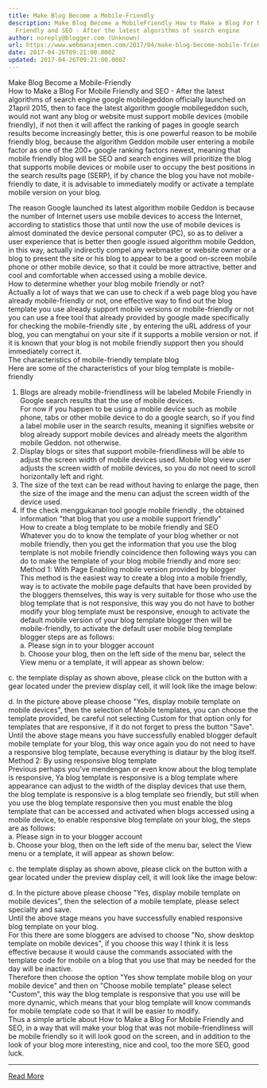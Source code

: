 ```yaml
---
title: Make Blog Become a Mobile-Friendly
description: Make Blog Become a MobileFriendly How to Make a Blog For Mobile
  Friendly and SEO - After the latest algorithms of search engine
author: noreply@blogger.com (Unknown)
url: https://www.webmanajemen.com/2017/04/make-blog-become-mobile-friendly.html
date: 2017-04-26T09:21:00.000Z
updated: 2017-04-26T09:21:00.000Z
---
```


Make Blog Become a Mobile-Friendly  
  How to Make a Blog For Mobile Friendly and SEO  - After the latest algorithms of search engine google mobilegeddon  officially launched on 21april 2015, then to face the latest algorithm   google mobilegeddon such, would not want any blog or website must   support mobile devices (mobile friendly), if not then it will affect   the ranking of pages in google search results become increasingly   better, this is one powerful reason to be mobile friendly blog, because   the algorithm Geddon mobile user entering a mobile factor as one of the   200+ google ranking factors newest, meaning that mobile friendly blog   will be SEO and search engines will prioritize the blog that supports   mobile devices or mobile user to occupy the best positions in the   search results page (SERP), if by chance the blog you have not   mobile-friendly to date, it is advisable to immediately modify or   activate a template mobile version on your blog.  


 
The reason Google launched its latest algorithm mobile Geddon     is because the number of Internet users use mobile devices to     access the Internet, according to statistics those that until     now the use of mobile devices is almost dominated the device     personal computer (PC), so as to deliver a user experience that     is better then google issued algorithm mobile Geddon, in this     way, actually indirectly compel any webmaster or website owner or a blog to present the site or his blog to    appear to be a good on-screen mobile phone or     other mobile device, so that it could be more attractive,     better and cool and comfortable when accessed using a mobile     device.    
    How to determine whether your blog mobile friendly or not?    
Actually a lot of ways that we can use to check if a web page     blog you have already mobile-friendly or not, one effective way     to find out the blog template you use already support mobile     versions or mobile-friendly or not you can use a free tool that     already provided by google made specifically for checking the     mobile-friendly site , by entering the uRL address of your     blog, you can mengtahui on your site if it supports a mobile     version or not. if it is known that your blog is not mobile     friendly support then you should immediately correct it.    
    The characteristics of mobile-friendly template blog    
    Here are some of the characteristics of your blog template is     mobile-friendly    
1. Blogs are already mobile-friendliness will be labeled Mobile     Friendly in Google search results that the use of mobile     devices.    
For now if you happen to be using a mobile device such as     mobile phone, tabs or other mobile device to do a google     search, so if you find a label mobile user in the search     results, meaning it signifies website or blog already support     mobile devices and already meets the algorithm mobile Geddon.     not otherwise.    
2. Display blogs or sites that support mobile-friendliness will     be able to adjust the screen width of mobile devices used.     Mobile blog view user adjusts the screen width of mobile     devices, so you do not need to scroll horizontally left and     right.    
3. The size of the text can be read without having to enlarge     the page, then the size of the image and the menu can adjust     the screen width of the device used.    
4. If the check menggukanan     tool google mobile friendly , the obtained     information "that blog that you use a mobile support friendly"    
    How to create a blog template to be mobile friendly and SEO    
Whatever you do to know the template of your blog whether or     not mobile friendly, then you get the information that you use     the blog template is not mobile friendly coincidence then     following ways you can do to make the template of your blog     mobile friendly and more seo:    
    Method 1: With Page Enabling mobile version provided by blogger    
This method is          the easiest way to create a blog into a mobile friendly,         way is to activate the mobile page defaults that have been     provided by the bloggers themselves, this way is very suitable     for those who use the blog template that is not responsive,     this way you do not have to bother modify your blog template     must be responsive, enough to activate the default mobile     version of your blog template blogger then will be     mobile-friendly, to activate the default user mobile blog     template blogger steps are as follows:    
a. Please sign in to your blogger account    
b. Choose your blog, then on the left side of the menu bar,     select the View menu or a template, it will     appear as shown below:    
     
       
            
c. the template display as shown above, please click on the     button with a gear located under the preview display cell, it     will look like the image below:    
            
d. In the picture above please choose "Yes, display mobile     template on mobile devices", then the selection of Mobile     templates, you can choose the template provided, be careful not     selecting Custom for that option only for templates that are     responsive, if it do not forget to press the button "Save".    
Until the above stage means you have successfully enabled     blogger default mobile template for your blog, this way once     again you do not need to have a responsive blog template,     because everything is diataur by the blog itself.    
    Method 2: By using responsive blog template    
Previous perhaps you've mendengan or even know about the blog     template is responsive, Ya blog template is responsive is a     blog template where appearance can adjust to the width of the     display devices that use them, the blog template is responsive     is a blog template seo friendly, but still when you use the     blog template responsive then you must enable the blog template     that can be accessed and activated when blogs accessed using a     mobile device, to enable responsive blog template on your blog,     the steps are as follows:    
a. Please sign in to your blogger account    
b. Choose your blog, then on the left side of the menu bar,     select the View menu or a template, it will     appear as shown below:    
     
       
            
c. the template display as shown above, please click on the     button with a gear located under the preview display cell, it     will look like the image below:    
            
d. In the picture above please choose "Yes, display mobile     template on mobile devices", then the selection of a mobile     template, please select specialty and save.    
Until the above stage means you have successfully enabled     responsive blog template on your blog.    
For this there are some bloggers are advised to choose    "No, show desktop template on mobile devices",    if you choose this way I think it is less effective because it     would cause the commands associated with the template code for     mobile on a blog that you use that may be needed for the day     will be inactive.    
Therefore then choose the option          "Yes show template mobile blog on your mobile device"         and then on "Choose mobile template" please     select "Custom", this way the blog template is     responsive that you use will be more dynamic, which means that     your blog template will know commands for mobile template code     so that it will be easier to modify.    
Thus a simple article about                How to Make a Blog For Mobile Friendly and SEO,              in a way that will make your blog that was not     mobile-friendliness will be mobile friendly so it will look     good on the screen, and in addition to the look of your blog     more interesting, nice and cool, too the more SEO, good luck.<hr/> <a href="https://www.webmanajemen.com/2017/04/make-blog-become-mobile-friendly.html" rel="follow" class="button" id="read-more">Read More</a>